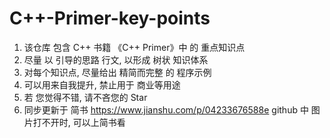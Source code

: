 # C++-Primer-key-points
1. 该仓库 包含 C++ 书籍 《C++ Primer》中 的 重点知识点
2. 尽量 以 引导的思路 行文, 以形成 树状 知识体系
3. 对每个知识点, 尽量给出 精简而完整 的 程序示例
4. 可以用来自我提升, 禁止用于 商业等用途
5. 若 您觉得不错, 请不吝您的 Star
6. 同步更新于 简书 https://www.jianshu.com/p/04233676588e 
   github 中 图片打不开时, 可以上简书看

